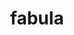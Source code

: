 ---
title: fabula
meaning: story
ch: [twenty]
pos: noun
stem: fabul
genend: ae
abbgender: f.
abbgender2: fem.
gender: feminine
declension: first
derivatives: fable, fabulous
---
